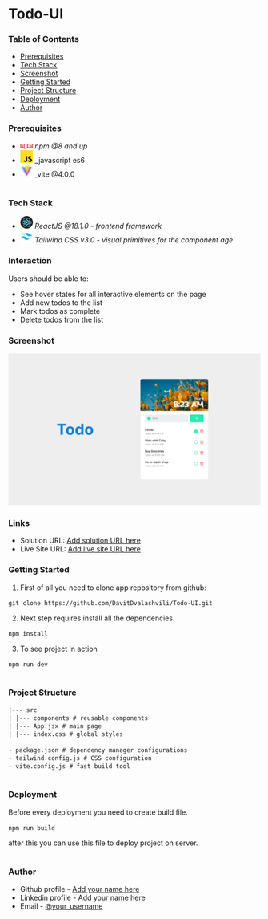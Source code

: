 # Todo-UI

### Table of Contents

- [Prerequisites](#Prerequisites)
- [Tech Stack](#Tech-Stack)
- [Screenshot](#Screenshot)
- [Getting Started](#Getting-Started)
- [Project Structure](#Project-Structure)
- [Deployment](#Deployment)
- [Author](#Author)

### Prerequisites

- <img src="public/readme/npm.png" width="25" style="top: 8px" /> _npm @8 and up_
- <img src="public/readme/js.png" width="25" style="top: 8px" /> \_javascript es6
- <img src="public/readme/vite.jpg" width="25" style="top: 8px" /> \_vite @4.0.0

#

### Tech Stack

- <img src="public/readme/React.png" width="25" style="top: 8px" /> _ReactJS @18.1.0 - frontend framework_
- <img src="public/readme/tailwind.png" width="25" style="top: 8px" /> _Tailwind CSS v3.0 - visual primitives for the component age_

### Interaction

Users should be able to:

- See hover states for all interactive elements on the page
- Add new todos to the list
- Mark todos as complete
- Delete todos from the list

### Screenshot

![](./public/desktop-preview.jpg)

### Links

- Solution URL: [Add solution URL here](https://github.com/DavitDvalashvili/Todo-UI)
- Live Site URL: [Add live site URL here](https://todo-app-ui-seven.vercel.app/)

### Getting Started

1. First of all you need to clone app repository from github:

```
git clone https://github.com/DavitDvalashvili/Todo-UI.git
```

2. Next step requires install all the dependencies.

```
npm install
```

3. To see project in action

```
npm run dev
```

#

### Project Structure

```
|--- src
| |--- components # reusable components
| |--- App.jsx # main page
| |--- index.css # global styles

- package.json # dependency manager configurations
- tailwind.config.js # CSS configuration
- vite.config.js # fast build tool
```

#

### Deployment

Before every deployment you need to create build file.

```
npm run build
```

after this you can use this file to deploy project on server.

#

### Author

- Github profile - [Add your name here](https://github.com/DavitDvalashvili)
- Linkedin profile - [Add your name here](https://www.linkedin.com/in/davit-dvalashvili-0421b6253)
- Email - [@your_username](davitdvalashvili1996@gmail.com)
